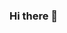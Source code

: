 ### Hi there 👋

<!--
**Saker-Hossain/Saker-Hossain** is a ✨ _special_ ✨ repository because its `README.md` (this file) appears on your GitHub profile.

Here are some ideas to get you started:

- 🔭 I’m currently working on PHP
- 🌱 I’m currently learning PHP web framework Laravel
- 📫 How to reach me: https://www.linkedin.com/in/saker-hossain-0596071b5/
-->
